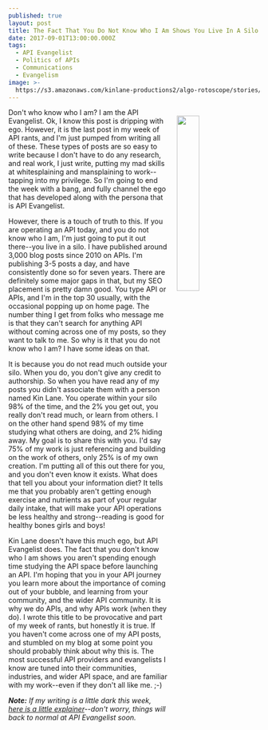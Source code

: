 ```yaml
---
published: true
layout: post
title: The Fact That You Do Not Know Who I Am Shows You Live In A Silo
date: 2017-09-01T13:00:00.000Z
tags:
  - API Evangelist
  - Politics of APIs
  - Communications
  - Evangelism
image: >-
  https://s3.amazonaws.com/kinlane-productions2/algo-rotoscope/stories/silo-road.jpg
---
```

<p><img src="https://s3.amazonaws.com/kinlane-productions2/algo-rotoscope/stories/silo-road.jpg" align="right" width="30%" style="padding: 15px;" /></p>Don't who know who I am? I am the API Evangelist. Ok, I know this post is dripping with ego. However, it is the last post in my week of API rants, and I'm just pumped from writing all of these. These types of posts are so easy to write because I don't have to do any research, and real work, I just write, putting my mad skills at whitesplaining and mansplaining to work--tapping into my privilege. So I'm going to end the week with a bang, and fully channel the ego that has developed along with the persona that is API Evangelist.

However, there is a touch of truth to this. If you are operating an API today, and you do not know who I am, I'm just going to put it out there--you live in a silo. I have published around 3,000 blog posts since 2010 on APIs. I'm publishing 3-5 posts a day, and have consistently done so for seven years. There are definitely some major gaps in that, but my SEO placement is pretty damn good. You type API or APIs, and I'm in the top 30 usually, with the occasional popping up on home page. The number thing I get from folks who message me is that they can't search for anything API without coming across one of my posts, so they want to talk to me. So why is it that you do not know who I am? I have some ideas on that.

It is because you do not read much outside your silo. When you do, you don't give any credit to authorship. So when you have read any of my posts you didn't associate them with a person named Kin Lane. You operate within your silo 98% of the time, and the 2% you get out, you really don't read much, or learn from others. I on the other hand spend 98% of my time studying what others are doing, and 2% hiding away. My goal is to share this with you. I'd say 75% of my work is just referencing and building on the work of others, only 25% is of my own creation. I'm putting all of this out there for you, and you don't even know it exists. What does that tell you about your information diet? It tells me that you probably aren't getting enough exercise and nutrients as part of your regular daily intake, that will make your API operations be less healthy and strong--reading is good for healthy bones girls and boys!

Kin Lane doesn't have this much ego, but API Evangelist does. The fact that you don't know who I am shows you aren't spending enough time studying the API space before launching an API. I'm hoping that you in your API journey you learn more about the importance of coming out of your bubble, and learning from your community, and the wider API community. It is why we do APIs, and why APIs work (when they do). I wrote this title to be provocative and part of my week of rants, but honestly it is true. If you haven't come across one of my API posts, and stumbled on my blog at some point you should probably think about why this is. The most successful API providers and evangelists I know are tuned into their communities, industries, and wider API space, and are familiar with my work--even if they don't all like me. ;-)

_**Note:** If my writing is a little dark this week, [here is a little explainer](http://apievangelist.com/2017/08/28/api-rant-vs-api-research/)--don't worry, things will back to normal at API Evangelist soon._
